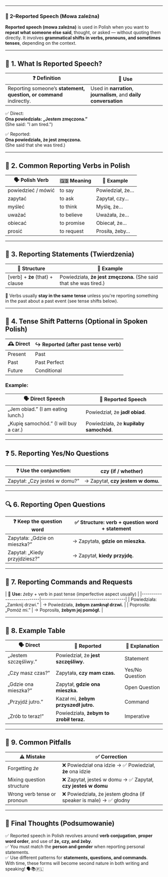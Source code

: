 
---
### 📌 **2–Reported Speech (Mowa zależna)**

**Reported speech (mowa zależna)** is used in Polish when you want to **repeat what someone else said**, thought, or asked — without quoting them directly. It involves **grammatical shifts in verbs, pronouns, and sometimes tenses**, depending on the context.

---

## 🧠 **1. What Is Reported Speech?**

|❓ **Definition**|📌 **Use**|
|---|---|
|Reporting someone’s **statement, question, or command** indirectly.|Used in **narration**, **journalism**, and **daily conversation**|

✅ Direct:  
**Ona powiedziała: „Jestem zmęczona.”**  
(She said: "I am tired.")

✅ Reported:  
**Ona powiedziała, że jest zmęczona.**  
(She said that she was tired.)

---

## 🧾 **2. Common Reporting Verbs in Polish**

|🗣️ **Polish Verb**|🇬🇧 **Meaning**|🧩 **Example**|
|---|---|---|
|powiedzieć / mówić|to say|Powiedział, że…|
|zapytać|to ask|Zapytał, czy…|
|myśleć|to think|Myślę, że…|
|uważać|to believe|Uważała, że…|
|obiecać|to promise|Obiecał, że…|
|prosić|to request|Prosiła, żeby…|

---

## 🧠 **3. Reporting Statements (Twierdzenia)**

|🧱 **Structure**|🧩 **Example**|
|---|---|
|[verb] + **że** (that) + clause|Powiedziała, **że jest zmęczona.** (She said that she was tired.)|

🧠 Verbs usually **stay in the same tense** unless you're reporting something in the past about a past event (see tense shifts below).

---

## 🔄 **4. Tense Shift Patterns (Optional in Spoken Polish)**

|🕰️ **Direct**|↪️ **Reported (after past tense verb)**|
|---|---|
|Present|Past|
|Past|Past Perfect|
|Future|Conditional|

### Example:

|🗣️ **Direct Speech**|🧾 **Reported Speech**|
|---|---|
|„Jem obiad.” (I am eating lunch.)|Powiedział, że **jadł obiad**.|
|„Kupię samochód.” (I will buy a car.)|Powiedziała, że **kupiłaby samochód**.|

---

## ❓ **5. Reporting Yes/No Questions**

|❓ **Use the conjunction:**|**czy** (if / whether)|
|---|---|
|Zapytał: „Czy jesteś w domu?”|→ Zapytał, **czy jestem w domu.**|

---

## 🔍 **6. Reporting Open Questions**

|❓ **Keep the question word**|✅ **Structure: verb + question word + statement**|
|---|---|
|Zapytała: „Gdzie on mieszka?”|→ Zapytała, **gdzie on mieszka.**|
|Zapytał: „Kiedy przyjdziesz?”|→ Zapytał, **kiedy przyjdę.**|

---

## 🧩 **7. Reporting Commands and Requests**

| 📌 **Use:** _żeby_ + verb in past tense (imperfective aspect usually) | |---------------------------|------------------------------------------| | Powiedziała: „Zamknij drzwi.” | → Powiedziała, **żebym zamknął drzwi.** | | Poprosiła: „Pomóż mi.” | → Poprosiła, **żebym jej pomógł.** |

---

## 🧾 **8. Example Table**

|🗣️ **Direct**|🧠 **Reported**|🧩 **Explanation**|
|---|---|---|
|„Jestem szczęśliwy.”|Powiedział, że **jest szczęśliwy.**|Statement|
|„Czy masz czas?”|Zapytała, **czy mam czas.**|Yes/No Question|
|„Gdzie ona mieszka?”|Zapytał, **gdzie ona mieszka.**|Open Question|
|„Przyjdź jutro.”|Kazał mi, **żebym przyszedł jutro.**|Command|
|„Zrób to teraz!”|Powiedziała, **żebym to zrobił teraz.**|Imperative|

---

## 🚧 **9. Common Pitfalls**

|⚠️ **Mistake**|✅ **Correction**|
|---|---|
|Forgetting _że_|❌ Powiedział ona idzie → ✅ Powiedział, **że** ona idzie|
|Mixing question structure|❌ Zapytał, jesteś w domu → ✅ Zapytał, **czy jesteś w domu**|
|Wrong verb tense or pronoun|❌ Powiedziała, że jestem głodna (if speaker is male) → ✅ głodny|

---

## 🎯 **Final Thoughts (Podsumowanie)**

✅ Reported speech in Polish revolves around **verb conjugation**, **proper word order**, and use of **że, czy, and żeby**.  
✅ You must match the **person and gender** when reporting personal statements.  
✅ Use different patterns for **statements, questions, and commands**.  
With time, these forms will become second nature in both writing and speaking! 🗣️📚🇵🇱